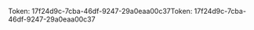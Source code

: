 <span data-ttu-id="bbd72-101">Token: 17f24d9c-7cba-46df-9247-29a0eaa00c37</span><span class="sxs-lookup"><span data-stu-id="bbd72-101">Token: 17f24d9c-7cba-46df-9247-29a0eaa00c37</span></span>